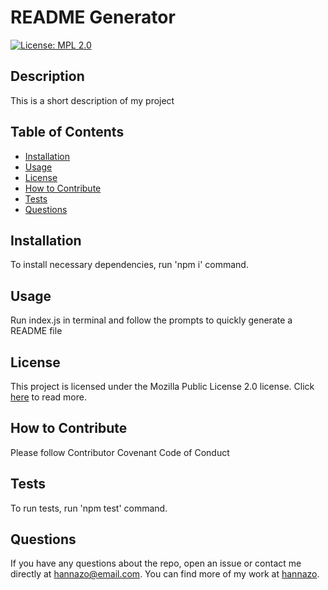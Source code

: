 # README Generator

[![License: MPL 2.0](https://img.shields.io/badge/License-MPL_2.0-brightgreen.svg)](https://opensource.org/licenses/MPL-2.0)
  
## Description
  
This is a short description of my project
  
## Table of Contents

- [Installation](#installation)
- [Usage](#usage)
- [License](#license)
- [How to Contribute](#how-to-contribute)
- [Tests](#tests)
- [Questions](#questions)
  
## Installation
  
To install necessary dependencies, run 'npm i' command.
  
## Usage
  
Run index.js in terminal and follow the prompts to quickly generate a README file
  
## License
  
This project is licensed under the Mozilla Public License 2.0 license. Click [here](https://opensource.org/licenses/MPL-2.0) to read more.
  
## How to Contribute
  
Please follow Contributor Covenant Code of Conduct
  
## Tests
  
To run tests, run 'npm test' command.
  
## Questions
  
If you have any questions about the repo, open an issue or contact me directly at hannazo@email.com. You can find more of my work at [hannazo](https://github.com/hannazo).